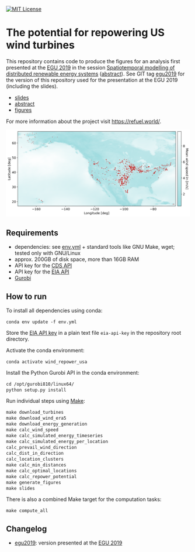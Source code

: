 [![MIT License](https://img.shields.io/github/license/inwe-boku/wind-repowering-usa.svg)](https://choosealicense.com/licenses/mit/)

The potential for repowering US wind turbines
=============================================

This repository contains code to produce the figures for an analysis first
presented at the [EGU 2019](https://www.egu2019.eu/) in the session
[Spatiotemporal modelling of distributed renewable energy systems](https://meetingorganizer.copernicus.org/EGU2019/orals/30279)
([abstract](https://meetingorganizer.copernicus.org/EGU2019/EGU2019-7252.pdf)). See GIT tag [egu2019](https://github.com/inwe-boku/wind-repowering-usa/tree/egu2019) for the version of this repository used for the presentation at the EGU 2019 (including the slides).

* [slides](doc/slides/slides.pdf)
* [abstract](doc/abstract/abstract.pdf)
* [figures](figures)

For more information about the project visit https://refuel.world/.

![Map of mean wind speed and wind turbines in the US](figures/mean_wind_speed_and_turbines.png "Map of mean wind speed and wind turbines in the US")


Requirements
------------

* dependencies: see [env.yml](env.yml) + standard tools like GNU Make, wget; tested only with
  GNU/Linux
* approx. 200GB of disk space, more than 16GB RAM
* API key for the [CDS API](https://cds.climate.copernicus.eu/api-how-to)
* API key for the [EIA API](https://www.eia.gov/developer/)
* [Gurobi](http://www.gurobi.com/)


How to run
----------

To install all dependencies using conda:

```
conda env update -f env.yml
```

Store the [EIA API key](https://www.eia.gov/developer/) in a plain text file
`eia-api-key` in the repository root directory.

Activate the conda environment:

```
conda activate wind_repower_usa
```

Install the Python Gurobi API in the conda environment:

```
cd /opt/gurobi810/linux64/ 
python setup.py install
```

Run individual steps using [Make](https://www.gnu.org/software/make/):

```
make download_turbines
make download_wind_era5
make download_energy_generation
make calc_wind_speed
make calc_simulated_energy_timeseries
make calc_simulated_energy_per_location
calc_prevail_wind_direction
calc_dist_in_direction
calc_location_clusters
make calc_min_distances
make calc_optimal_locations
make calc_repower_potential
make generate_figures
make slides
```

There is also a combined Make target for the computation tasks:

```
make compute_all
```


Changelog
---------

* [egu2019](https://github.com/inwe-boku/wind-repowering-usa/tree/egu2019): version presented at the [EGU 2019](http://egu2019.eu/)

